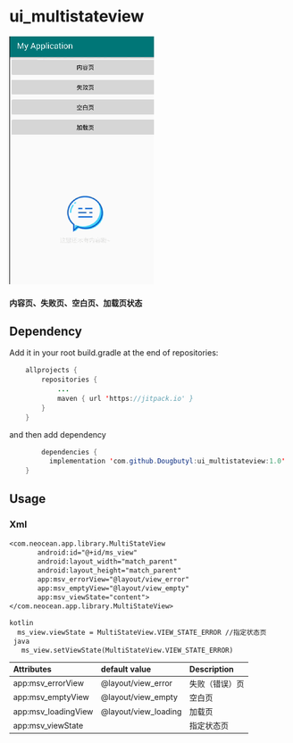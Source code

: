 # ui_multistateview  
![image](https://github.com/Dougbutyl/ui_multistateview/blob/master/screen/p.gif)
#### 内容页、失败页、空白页、加载页状态 

## Dependency
Add it in your root build.gradle at the end of repositories:
``` Java
 	allprojects {
		repositories {
			...
			maven { url 'https://jitpack.io' }
		}
	}
 ```
 and then add dependency
``` Java
 		dependencies {
	      implementation 'com.github.Dougbutyl:ui_multistateview:1.0'
	}


 ```
 ## Usage
 ### Xml
 ```
 <com.neocean.app.library.MultiStateView
        android:id="@+id/ms_view"
        android:layout_width="match_parent"
        android:layout_height="match_parent"
        app:msv_errorView="@layout/view_error"
        app:msv_emptyView="@layout/view_empty"
        app:msv_viewState="content">
 </com.neocean.app.library.MultiStateView>
```
```
kotlin
  ms_view.viewState = MultiStateView.VIEW_STATE_ERROR //指定状态页
 java
   ms_view.setViewState(MultiStateView.VIEW_STATE_ERROR)
```
  |Attributes|default value|Description|
|:---|:---|:---|
|app:msv_errorView|@layout/view_error|失败（错误）页|
|app:msv_emptyView|@layout/view_empty|空白页|
|app:msv_loadingView|@layout/view_loading|加载页|
|app:msv_viewState||指定状态页|
